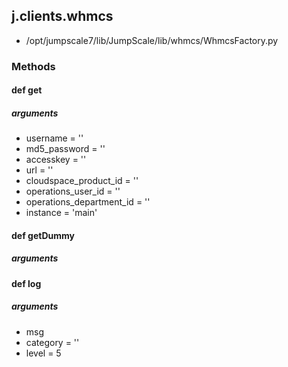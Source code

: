 <!-- toc -->
## j.clients.whmcs

- /opt/jumpscale7/lib/JumpScale/lib/whmcs/WhmcsFactory.py

### Methods

#### def get 

##### arguments

- username = ''
- md5_password = ''
- accesskey = ''
- url = ''
- cloudspace_product_id = ''
- operations_user_id = ''
- operations_department_id = ''
- instance = 'main'

#### def getDummy 

##### arguments

#### def log 

##### arguments

- msg
- category = ''
- level = 5

